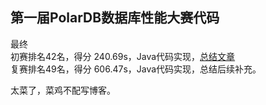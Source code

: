 ## 第一届PolarDB数据库性能大赛代码

最终  
初赛排名42名，得分 240.69s，Java代码实现，[总结文章](http://www.alexzfx.com/2018/11/20/%E7%AC%AC%E4%B8%80%E5%B1%8APOLARDB%E6%95%B0%E6%8D%AE%E5%BA%93%E6%80%A7%E8%83%BD%E5%A4%A7%E8%B5%9B%E5%88%9D%E8%B5%9B%E6%80%BB%E7%BB%93/)    
复赛排名49名，得分 606.47s，Java代码实现，总结后续补充。

太菜了，菜鸡不配写博客。
